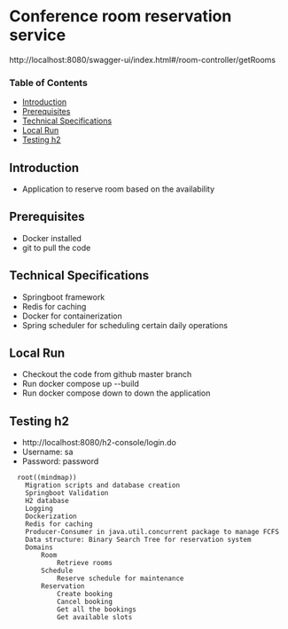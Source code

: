 # Conference room reservation service


http://localhost:8080/swagger-ui/index.html#/room-controller/getRooms


### Table of Contents
- [Introduction](#introduction)
- [Prerequisites](#prerequisites)
- [Technical Specifications](#technical-specifications)
- [Local Run](#local-run)
- [Testing h2](#testing-rabbitmq)


## Introduction

 - Application to reserve room based on the availability

## Prerequisites
 - Docker installed
 - git to pull the code

## Technical Specifications
 - Springboot framework
 - Redis for caching
 - Docker for containerization
 - Spring scheduler for scheduling certain daily operations


## Local Run

 - Checkout the code from github master branch
 - Run docker compose up --build 
 - Run docker compose down to down the application


## Testing h2
 - http://localhost:8080/h2-console/login.do
 - Username: sa
 - Password: password


```mindmap
  root((mindmap))
    Migration scripts and database creation
    Springboot Validation
    H2 database
    Logging
    Dockerization 
    Redis for caching
    Producer-Consumer in java.util.concurrent package to manage FCFS
    Data structure: Binary Search Tree for reservation system
    Domains
        Room
            Retrieve rooms
        Schedule
            Reserve schedule for maintenance
        Reservation
            Create booking
            Cancel booking
            Get all the bookings
            Get available slots
    
```